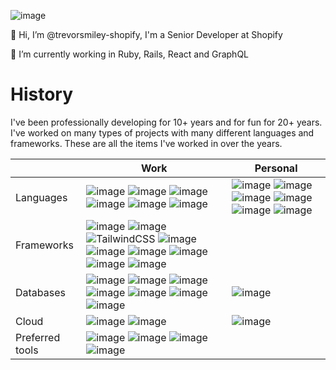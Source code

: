 ![image](https://img.shields.io/badge/shopify-8DB543?style=for-the-badge&logo=Shopify&logoColor=white)

👋 Hi, I’m @trevorsmiley-shopify, I'm a Senior Developer at Shopify 

🌱 I’m currently working in Ruby, Rails, React and GraphQL

# History

I've been professionally developing for 10+ years and for fun for 20+ years. I've worked on many types of projects with many different languages and frameworks. These are all the items I've worked in over the years.


| | Work | Personal |
| --- | --- | --- |
| Languages | ![image](https://img.shields.io/badge/Java-ED8B00?style=for-the-badge&logo=java&logoColor=white) ![image](https://img.shields.io/badge/C%23-239120?style=for-the-badge&logo=c-sharp&logoColor=white) ![image](https://img.shields.io/badge/Ruby-CC342D?style=for-the-badge&logo=ruby&logoColor=white) ![image](https://img.shields.io/badge/JavaScript-323330?style=for-the-badge&logo=javascript&logoColor=F7DF1E) ![image](https://img.shields.io/badge/TypeScript-007ACC?style=for-the-badge&logo=typescript&logoColor=white) ![image](https://img.shields.io/badge/CoffeeScript-2F2625?style=for-the-badge&logo=CoffeeScript&logoColor=white) | ![image](https://img.shields.io/badge/Go-00ADD8?style=for-the-badge&logo=go&logoColor=white) ![image](https://img.shields.io/badge/Python-FFD43B?style=for-the-badge&logo=python&logoColor=blue) ![image](https://img.shields.io/badge/R-276DC3?style=for-the-badge&logo=r&logoColor=white) ![image](https://img.shields.io/badge/Rust-black?style=for-the-badge&logo=rust&logoColor=#E57324) ![image](https://img.shields.io/badge/C-00599C?style=for-the-badge&logo=c&logoColor=white) ![image](https://img.shields.io/badge/C%2B%2B-00599C?style=for-the-badge&logo=c%2B%2B&logoColor=white) |
| Frameworks |![image](https://img.shields.io/badge/.NET-512BD4?style=for-the-badge&logo=dotnet&logoColor=white) ![image](https://img.shields.io/badge/Ruby_on_Rails-CC0000?style=for-the-badge&logo=ruby-on-rails&logoColor=white) ![TailwindCSS](https://img.shields.io/badge/tailwindcss-%2338B2AC.svg?style=for-the-badge&logo=tailwind-css&logoColor=white) ![image](https://img.shields.io/badge/Angular-DD0031?style=for-the-badge&logo=angular&logoColor=white) ![image](https://img.shields.io/badge/material%20design-757575?style=for-the-badge&logo=material%20design&logoColor=white) ![image](https://img.shields.io/badge/React-20232A?style=for-the-badge&logo=react&logoColor=61DAFB) ![image](https://img.shields.io/badge/Vue.js-35495E?style=for-the-badge&logo=vuedotjs&logoColor=4FC08D) ![image](https://img.shields.io/badge/Docker-2CA5E0?style=for-the-badge&logo=docker&logoColor=white) ![image](https://img.shields.io/badge/GraphQl-E10098?style=for-the-badge&logo=graphql&logoColor=white) | |
| Databases | ![image](https://img.shields.io/badge/PostgreSQL-316192?style=for-the-badge&logo=postgresql&logoColor=white) ![image](https://img.shields.io/badge/Oracle-F80000?style=for-the-badge&logo=Oracle&logoColor=white) ![image](https://img.shields.io/badge/Microsoft%20SQL%20Server-CC2927?style=for-the-badge&logo=microsoft%20sql%20server&logoColor=white) ![image](https://img.shields.io/badge/MySQL-005C84?style=for-the-badge&logo=mysql&logoColor=white) ![image](https://img.shields.io/badge/Amazon%20DynamoDB-4053D6?style=for-the-badge&logo=Amazon%20DynamoDB&logoColor=white) ![image](https://img.shields.io/badge/Elastic_Search-005571?style=for-the-badge&logo=elasticsearch&logoColor=white) ![image](https://img.shields.io/badge/rabbitmq-%23FF6600.svg?&style=for-the-badge&logo=rabbitmq&logoColor=white)| ![image](https://img.shields.io/badge/MongoDB-4EA94B?style=for-the-badge&logo=mongodb&logoColor=white) |
| Cloud | ![image](https://img.shields.io/badge/Amazon_AWS-FF9900?style=for-the-badge&logo=amazonaws&logoColor=white) ![image](https://img.shields.io/badge/Google_Cloud-4285F4?style=for-the-badge&logo=google-cloud&logoColor=white) | ![image](https://img.shields.io/badge/Heroku-430098?style=for-the-badge&logo=heroku&logoColor=white) |
| Preferred tools | ![image](https://img.shields.io/badge/IntelliJ_IDEA-000000.svg?style=for-the-badge&logo=intellij-idea&logoColor=white) ![image](https://img.shields.io/badge/Visual_Studio_Code-0078D4?style=for-the-badge&logo=visual%20studio%20code&logoColor=white) ![image](https://img.shields.io/badge/Insomnia-5849be?style=for-the-badge&logo=Insomnia&logoColor=white) ![image](https://img.shields.io/badge/RStudio-75AADB?style=for-the-badge&logo=RStudio&logoColor=white)| |

